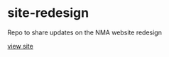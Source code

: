 # site-redesign
Repo to share updates on the NMA website redesign

[view site](https://nma-redesign.netlify.com/)